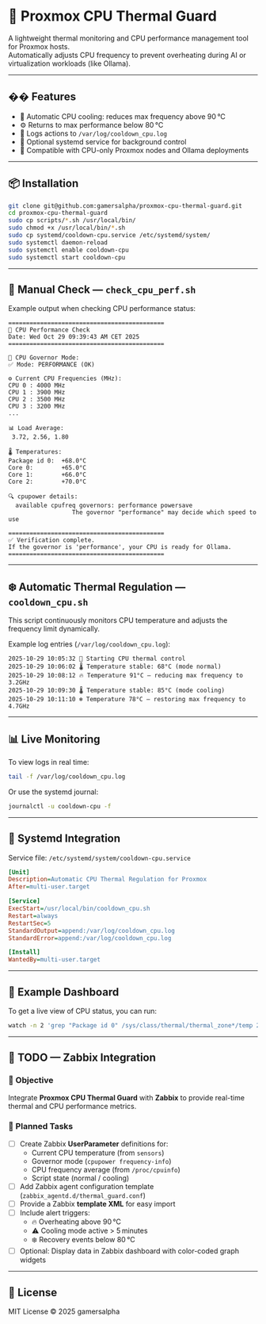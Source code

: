 # 🧠 Proxmox CPU Thermal Guard

A lightweight thermal monitoring and CPU performance management tool for Proxmox hosts.  
Automatically adjusts CPU frequency to prevent overheating during AI or virtualization workloads (like Ollama).

---

## �� Features
- 🧊 Automatic CPU cooling: reduces max frequency above 90 °C  
- ⚙️ Returns to max performance below 80 °C  
- 🧾 Logs actions to `/var/log/cooldown_cpu.log`  
- 🔁 Optional systemd service for background control  
- 🧠 Compatible with CPU-only Proxmox nodes and Ollama deployments  

---

## 📦 Installation

```bash
git clone git@github.com:gamersalpha/proxmox-cpu-thermal-guard.git
cd proxmox-cpu-thermal-guard
sudo cp scripts/*.sh /usr/local/bin/
sudo chmod +x /usr/local/bin/*.sh
sudo cp systemd/cooldown-cpu.service /etc/systemd/system/
sudo systemctl daemon-reload
sudo systemctl enable cooldown-cpu
sudo systemctl start cooldown-cpu
```

---

## 🧩 Manual Check — `check_cpu_perf.sh`

Example output when checking CPU performance status:

```
============================================
🧠 CPU Performance Check
Date: Wed Oct 29 09:39:43 AM CET 2025
============================================

🔧 CPU Governor Mode:
✅ Mode: PERFORMANCE (OK)

⚙️ Current CPU Frequencies (MHz):
CPU 0 : 4000 MHz
CPU 1 : 3900 MHz
CPU 2 : 3500 MHz
CPU 3 : 3200 MHz
...

📊 Load Average:
 3.72, 2.56, 1.80

🌡️ Temperatures:
Package id 0:  +68.0°C
Core 0:        +65.0°C
Core 1:        +66.0°C
Core 2:        +70.0°C

🔍 cpupower details:
  available cpufreq governors: performance powersave
                  The governor "performance" may decide which speed to use

============================================
✅ Verification complete.
If the governor is 'performance', your CPU is ready for Ollama.
============================================
```

---

## ❄️ Automatic Thermal Regulation — `cooldown_cpu.sh`

This script continuously monitors CPU temperature and adjusts the frequency limit dynamically.

Example log entries (`/var/log/cooldown_cpu.log`):

```
2025-10-29 10:05:32 🧠 Starting CPU thermal control
2025-10-29 10:06:02 🌡️ Temperature stable: 68°C (mode normal)
2025-10-29 10:08:12 🔥 Temperature 91°C — reducing max frequency to 3.2GHz
2025-10-29 10:09:30 🌡️ Temperature stable: 85°C (mode cooling)
2025-10-29 10:11:10 ❄️ Temperature 78°C — restoring max frequency to 4.7GHz
```

---

## 📊 Live Monitoring

To view logs in real time:
```bash
tail -f /var/log/cooldown_cpu.log
```

Or use the systemd journal:
```bash
journalctl -u cooldown-cpu -f
```

---

## 🧠 Systemd Integration

Service file: `/etc/systemd/system/cooldown-cpu.service`

```ini
[Unit]
Description=Automatic CPU Thermal Regulation for Proxmox
After=multi-user.target

[Service]
ExecStart=/usr/local/bin/cooldown_cpu.sh
Restart=always
RestartSec=5
StandardOutput=append:/var/log/cooldown_cpu.log
StandardError=append:/var/log/cooldown_cpu.log

[Install]
WantedBy=multi-user.target
```

---

## 📸 Example Dashboard

To get a live view of CPU status, you can run:
```bash
watch -n 2 'grep "Package id 0" /sys/class/thermal/thermal_zone*/temp 2>/dev/null; sensors | grep "Package id 0"'
```

---

## 🧾 TODO — Zabbix Integration

### 🎯 Objective
Integrate **Proxmox CPU Thermal Guard** with **Zabbix** to provide real-time thermal and CPU performance metrics.

### 🧩 Planned Tasks
- [ ] Create Zabbix **UserParameter** definitions for:
  - Current CPU temperature (from `sensors`)
  - Governor mode (`cpupower frequency-info`)
  - CPU frequency average (from `/proc/cpuinfo`)
  - Script state (normal / cooling)
- [ ] Add Zabbix agent configuration template (`zabbix_agentd.d/thermal_guard.conf`)
- [ ] Provide a Zabbix **template XML** for easy import
- [ ] Include alert triggers:
  - 🔥 Overheating above 90 °C  
  - ⚠️ Cooling mode active > 5 minutes  
  - ❄️ Recovery events below 80 °C
- [ ] Optional: Display data in Zabbix dashboard with color-coded graph widgets

---

## 📜 License
MIT License © 2025 gamersalpha

